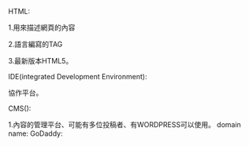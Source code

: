 HTML:


1.用來描述網頁的內容

2.語言編寫的TAG

3.最新版本HTML5。


IDE(integrated Development Environment):

協作平台。


CMS():

1.內容的管理平台、可能有多位投稿者、有WORDPRESS可以使用。
domain name:
GoDaddy:
